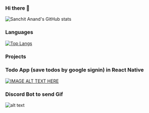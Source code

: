 ### Hi there 👋

![Sanchit Anand's GitHub stats](https://github-readme-stats.vercel.app/api?username=sanand34&show_icons=true&theme=radical)

### Languages

[![Top Langs](https://github-readme-stats.vercel.app/api/top-langs/?username=sanand34&theme=radical)](https://github.com/anuraghazra/github-readme-stats)


### Projects

### Todo App (save todos by google signin) in React Native

[![IMAGE ALT TEXT HERE](https://img.youtube.com/vi/8ipuAYNNg20/0.jpg)](https://www.youtube.com/watch?v=8ipuAYNNg20)

### Discord Bot to send Gif
![alt text](untitled1.gif)

